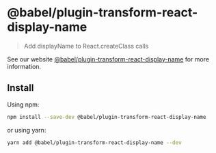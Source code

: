 # @babel/plugin-transform-react-display-name

> Add displayName to React.createClass calls

See our website [@babel/plugin-transform-react-display-name](https://babeljs.io/docs/en/next/babel-plugin-transform-react-display-name.html) for more information.

## Install

Using npm:

```sh
npm install --save-dev @babel/plugin-transform-react-display-name
```

or using yarn:

```sh
yarn add @babel/plugin-transform-react-display-name --dev
```
